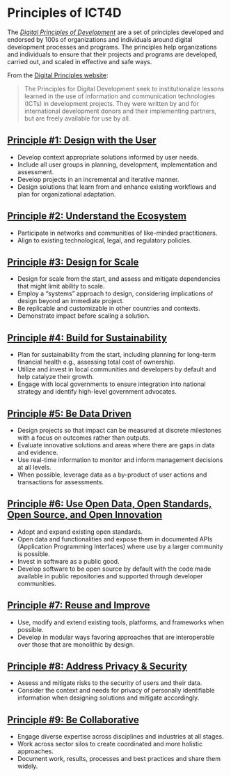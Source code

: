 # Principles of ICT4D

The [_Digital Principles of Development_](http://digitalprinciples.org/) are a set of principles developed and endorsed by 100s of organizations and individuals around digital development processes and programs. The principles help organizations and individuals to ensure that their projects and programs are developed, carried out, and scaled in effective and safe ways.

From the [Digital Principles website](http://digitalprinciples.org/):

> The Principles for Digital Development seek to institutionalize lessons learned in the use of information and communication technologies \(ICTs\) in development projects. They were written by and for international development donors and their implementing partners, but are freely available for use by all.

## [Principle \#1: Design with the User](http://digitalprinciples.org/design-with-the-user/)

* Develop context appropriate solutions informed by user needs.
* Include all user groups in planning, development, implementation and assessment.
* Develop projects in an incremental and iterative manner.
* Design solutions that learn from and enhance existing workflows and plan for organizational adaptation.

## [Principle \#2: Understand the Ecosystem](http://digitalprinciples.org/understand-the-existing-ecosystem/)

* Participate in networks and communities of like-minded practitioners.
* Align to existing technological, legal, and regulatory policies.

## [Principle \#3: Design for Scale](http://digitalprinciples.org/design-for-scale/)

* Design for scale from the start, and assess and mitigate dependencies that might limit ability to scale.
* Employ a “systems” approach to design, considering implications of design beyond an immediate project.
* Be replicable and customizable in other countries and contexts.
* Demonstrate impact before scaling a solution.

## [Principle \#4: Build for Sustainability](http://digitalprinciples.org/build-for-sustainability/)

* Plan for sustainability from the start, including planning for long-term financial health e.g., assessing total cost of ownership.
* Utilize and invest in local communities and developers by default and help catalyze their growth.
* Engage with local governments to ensure integration into national strategy and identify high-level government advocates.

## [Principle \#5: Be Data Driven](http://digitalprinciples.org/be-data-driven/)

* Design projects so that impact can be measured at discrete milestones with a focus on outcomes rather than outputs.
* Evaluate innovative solutions and areas where there are gaps in data and evidence.
* Use real-time information to monitor and inform management decisions at all levels.
* When possible, leverage data as a by-product of user actions and transactions for assessments.

## [Principle \#6: Use Open Data, Open Standards, Open Source, and Open Innovation](http://digitalprinciples.org/use-open-standards-open-data-open-source-and-open-innovation/)

* Adopt and expand existing open standards.
* Open data and functionalities and expose them in documented APIs \(Application Programming Interfaces\) where use by a larger community is possible.
* Invest in software as a public good.
* Develop software to be open source by default with the code made available in public repositories and supported through developer communities.

## [Principle \#7: Reuse and Improve](http://digitalprinciples.org/reuse-and-improve/)

* Use, modify and extend existing tools, platforms, and frameworks when possible.
* Develop in modular ways favoring approaches that are interoperable over those that are monolithic by design.

## [Principle \#8: Address Privacy & Security](http://digitalprinciples.org/address-privacy-security/)

* Assess and mitigate risks to the security of users and their data.
* Consider the context and needs for privacy of personally identifiable information when designing solutions and mitigate accordingly.

## [Principle \#9: Be Collaborative](http://digitalprinciples.org/be-collaborative/)

* Engage diverse expertise across disciplines and industries at all stages.
* Work across sector silos to create coordinated and more holistic approaches.
* Document work, results, processes and best practices and share them widely.